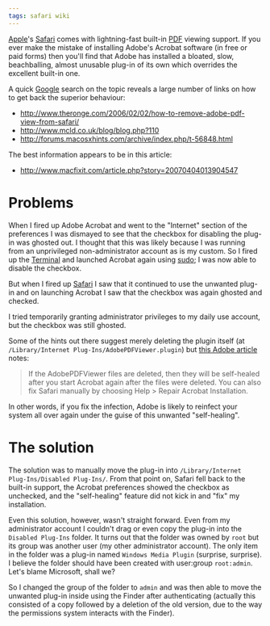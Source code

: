 ```yaml
---
tags: safari wiki
---
```


[Apple](/wiki/Apple)'s [Safari](/wiki/Safari) comes with lightning-fast built-in [PDF](/wiki/PDF) viewing support. If you ever make the mistake of installing Adobe's Acrobat software (in free or paid forms) then you'll find that Adobe has installed a bloated, slow, beachballing, almost unusable plug-in of its own which overrides the excellent built-in one.

A quick [Google](/wiki/Google) search on the topic reveals a large number of links on how to get back the superior behaviour:

-   <http://www.theronge.com/2006/02/02/how-to-remove-adobe-pdf-view-from-safari/>
-   <http://www.mcld.co.uk/blog/blog.php?110>
-   <http://forums.macosxhints.com/archive/index.php/t-56848.html>

The best information appears to be in this article:

-   <http://www.macfixit.com/article.php?story=20070404013904547>

# Problems

When I fired up Adobe Acrobat and went to the "Internet" section of the preferences I was dismayed to see that the checkbox for disabling the plug-in was ghosted out. I thought that this was likely because I was running from an unprivileged non-administrator account as is my custom. So I fired up the [Terminal](/wiki/Terminal) and launched Acrobat again using [sudo](/wiki/sudo); I was now able to disable the checkbox.

But when I fired up [Safari](/wiki/Safari) I saw that it continued to use the unwanted plug-in and on launching Acrobat I saw that the checkbox was again ghosted and checked.

I tried temporarily granting administrator privileges to my daily use account, but the checkbox was still ghosted.

Some of the hints out there suggest merely deleting the plugin itself (at `/Library/Internet Plug-Ins/AdobePDFViewer.plugin`) but [this Adobe article](http://kb.adobe.com/selfservice/viewContent.do?externalId=333545&sliceId=1) notes:

> If the AdobePDFViewer files are deleted, then they will be self-healed after you start Acrobat again after the files were deleted. You can also fix Safari manually by choosing Help &gt; Repair Acrobat Installation.

In other words, if you fix the infection, Adobe is likely to reinfect your system all over again under the guise of this unwanted "self-healing".

# The solution

The solution was to manually move the plug-in into `/Library/Internet Plug-Ins/Disabled Plug-Ins/`. From that point on, Safari fell back to the built-in support, the Acrobat preferences showed the checkbox as unchecked, and the "self-healing" feature did not kick in and "fix" my installation.

Even this solution, however, wasn't straight forward. Even from my administrator account I couldn't drag or even copy the plug-in into the `Disabled Plug-Ins` folder. It turns out that the folder was owned by `root` but its group was another user (my other administrator account). The only item in the folder was a plug-in named `Windows Media Plugin` (surprise, surprise). I believe the folder should have been created with user:group `root:admin`. Let's blame Microsoft, shall we?

So I changed the group of the folder to `admin` and was then able to move the unwanted plug-in inside using the Finder after authenticating (actually this consisted of a copy followed by a deletion of the old version, due to the way the permissions system interacts with the Finder).
